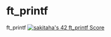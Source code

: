 # ft_printf
ft_printf
[![sakitaha's 42 ft_printf Score](https://badge42.vercel.app/api/v2/cljrqoszc000608mgdkng3san/project/3110250)](https://github.com/JaeSeoKim/badge42)
